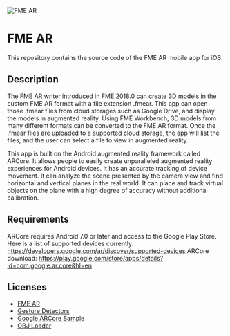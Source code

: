 ![FME AR](https://is3-ssl.mzstatic.com/image/thumb/Purple118/v4/31/9c/c7/319cc748-5ac6-2d91-8b1a-afdc7e3e164e/AppIcon-1x_U007emarketing-0-0-GLES2_U002c0-512MB-sRGB-0-0-0-85-220-0-0-0-6.png/246x0w.jpg)

# FME AR

This repository contains the source code of the FME AR mobile app for iOS.

## Description
The FME AR writer introduced in FME 2018.0 can create 3D models in the custom FME AR format with a file extension .fmear. This app can open those .fmear files from cloud storages such as Google Drive, and display the models in augmented reality. Using FME Workbench, 3D models from many different formats can be converted to the FME AR format. Once the .fmear files are uploaded to a supported cloud storage, the app will list the files, and the user can select a file to view in augmented reality.

This app is built on the Android augmented reality framework called ARCore. It allows people to easily create unparalleled augmented reality experiences for Android devices. It has an accurate tracking of device movement. It can analyze the scene presented by the camera view and find horizontal and vertical planes in the real world. It can place and track virtual objects on the plane with a high degree of accuracy without additional calibration.

## Requirements
ARCore requires Android 7.0 or later and access to the Google Play Store. Here is a list of supported devices currently: https://developers.google.com/ar/discover/supported-devices
ARCore download: https://play.google.com/store/apps/details?id=com.google.ar.core&hl=en

## Licenses
* [FME AR](https://github.com/safesoftware/fme-ar-android/blob/master/LICENSE)
* [Gesture Detectors](https://github.com/Almeros/android-gesture-detectors)
* [Google ARCore Sample](https://developers.google.com/ar/develop/java/quickstart)
* [OBJ Loader](https://github.com/safesoftware/fme-ar-android/blob/master/FMEAR/app/src/main/java/de/LICENSE.txt)